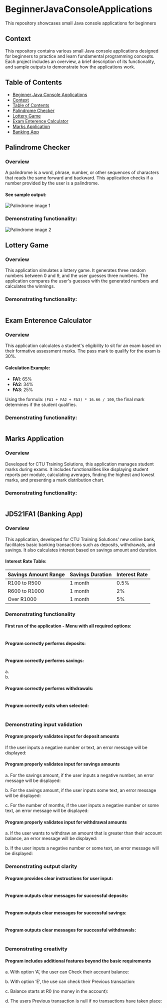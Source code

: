 # BeginnerJavaConsoleApplications
This repository showcases small Java console applications for beginners

## Context
This repository contains various small Java console applications designed for beginners to practice and learn fundamental programming concepts. Each project includes an overview, a brief description of its functionality, and sample outputs to demonstrate how the applications work.


## Table of Contents
- [Beginner Java Console Applications](#beginnerjavaconsoleapplications)
- [Context](#context)
- [Table of Contents](#table-of-contents)
- [Palindrome Checker](#palindrome-checker)
- [Lottery Game](#lottery-game)
- [Exam Enterence Calculator](#exam-enterence-calculator)
- [Marks Application](#marks-application)
- [Banking App](#jd521fa1-banking-app)



## Palindrome Checker
### Overview
A palindrome is a word, phrase, number, or other sequences of characters that reads the same forward and backward. This application checks if a number provided by the user is a palindrome. <br>
#### See sample output:
<img src="assets/images/Palindrome1.png" alt="Palindrome image 1">

### Demonstrating functionality:
<img src="assets/images/Palindrome2.png" alt="Palindrome image 2">



## Lottery Game
### Overview
This application simulates a lottery game. It generates three random numbers between 0 and 9, and the user guesses three numbers. The application compares the user's guesses with the generated numbers and calculates the winnings.<br>
<img src="assets/images/Lottery1.png" alt="">


### Demonstrating functionality:
<img src="assets/images/Lottery2.png" alt="">



## Exam Enterence Calculator
### Overview
This application calculates a student's eligibility to sit for an exam based on their formative assessment marks. The pass mark to qualify for the exam is 30%.

#### Calculation Example:
- **FA1**: 65%
- **FA2**: 34%
- **FA3**: 25%

Using the formula: `(FA1 + FA2 + FA3) * 16.66 / 100`, the final mark determines if the student qualifies.

### Demonstrating functionality:
<img src="assets/images/ExamEnterenceCalculator1.png" alt="">



## Marks Application
### Overview
Developed for CTU Training Solutions, this application manages student marks during exams. It includes functionalities like displaying student reports per module, calculating averages, finding the highest and lowest marks, and presenting a mark distribution chart.

### Demonstrating functionality:
<img src="assets/images/Marks1.png" alt="">



## JD521FA1 (Banking App)
### Overview
This application, developed for CTU Training Solutions' new online bank, facilitates basic banking transactions such as deposits, withdrawals, and savings. It also calculates interest based on savings amount and duration.

#### Interest Rate Table:
| Savings Amount Range | Savings Duration | Interest Rate |
|----------------------|------------------|---------------|
| R100 to R500         | 1 month          | 0.5%          |
| R600 to R1000        | 1 month          | 2%            |
| Over R1000           | 1 month          | 5%            |


### Demonstrating functionality
#### First run of the application - Menu with all required options:
<img src="assets/images/Bank1.png" alt="">

#### Program correctly performs deposits:
<img src="assets/images/Bank2.png" alt="">

#### Program correctly performs savings:
a. <br> <img src="assets/images/Bank3_1.png" alt=""> <br>
b. <br> <img src="assets/images/Bank3_2.png" alt="">

#### Program correctly performs withdrawals:
<img src="assets/images/Bank4.png" alt="">

#### Program correctly exits when selected:
<img src="assets/images/Bank5.png" alt="">


### Demonstrating input validation
#### Program properly validates input for deposit amounts
If the user inputs a negative number or text, an error message will be displayed: <br>
<img src="assets/images/Bank6.png" alt="">

#### Program properly validates input for savings amounts
a. For the savings amount, if the user inputs a negative number, an error message will be displayed: <br>
<img src="assets/images/Bank7_1.png" alt="">

b. For the savings amount, if the user inputs some text, an error message will be displayed: <br>
<img src="assets/images/Bank7_2.png" alt="">

c. For the number of months, if the user inputs a negative number or some text, an error message will be displayed: <br>
<img src="assets/images/Bank7_3.png" alt="">

#### Program properly validates input for withdrawal amounts
a. If the user wants to withdraw an amount that is greater than their account balance, an error message will be displayed: <br>
<img src="assets/images/Bank8_1.png" alt="">

b. If the user inputs a negative number or some text, an error message will be displayed: <br>
<img src="assets/images/Bank8_2.png" alt="">


### Demonstrating output clarity
#### Program provides clear instructions for user input:
<img src="assets/images/Bank9.png" alt="">

#### Program outputs clear messages for successful deposits:
<img src="assets/images/Bank10.png" alt="">

#### Program outputs clear messages for successful savings:
<img src="assets/images/Bank11.png" alt="">

#### Program outputs clear messages for successful withdrawals:
<img src="assets/images/Bank12.png" alt="">


### Demonstrating creativity
#### Program includes additional features beyond the basic requirements
a. With option ‘A’, the user can Check their account balance: <br>
<img src="assets/images/Bank13_1.png" alt="">

b. With option ‘E’, the use can check their Previous transaction: <br>
<img src="assets/images/Bank13_2.png" alt="">

c. Balance starts at R0 (no money in the account): <br>
<img src="assets/images/Bank13_3.png" alt="">

d. The users Previous transaction is null if no transactions have taken place: <br>
<img src="assets/images/Bank13_4.png" alt="">
